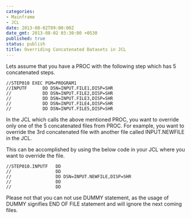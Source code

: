 ```yaml
---
categories:
- Mainframe
- JCL
date: 2013-08-02T09:00:00Z
date_gmt: 2013-08-02 03:30:00 +0530
published: true
status: publish
title: Overriding Concatenated Datasets in JCL
---
```


Lets assume that you have a PROC with the following step which has 5 concatenated steps.

```jcl
//STEP010 EXEC PGM=PROGRAM1  
//INPUTF      DD DSN=INPUT.FILE1,DISP=SHR  
//            DD DSN=INPUT.FILE2,DISP=SHR  
//            DD DSN=INPUT.FILE3,DISP=SHR  
//            DD DSN=INPUT.FILE4,DISP=SHR  
//            DD DSN=INPUT.FILE5,DISP=SHR
```

In the JCL which calls the above mentioned PROC, you want to override only one of the 5 concatenated files from PROC. For example, you want to override the 3rd concatenated file with another file called INPUT.NEWFILE in the JCL.

This can be accomplished by using the below code in your JCL where you want to override the file.

```jcl
//STEP010.INPUTF   DD  
//                 DD  
//                 DD DSN=INPUT.NEWFILE,DISP=SHR  
//                 DD  
//                 DD
```

Please not that you can not use DUMMY statement, as the usage of DUMMY signifies END OF FILE statement and will ignore the next coming files.

